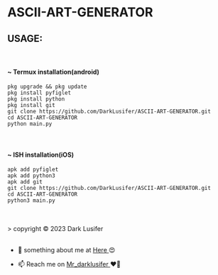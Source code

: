 # ASCII-ART-GENERATOR

<h2 color="red" >USAGE:</h2>
<br>     <h4> ~ Termux installation(android) </h4>

` pkg upgrade && pkg update ` <br>
` pkg install pyfiglet ` <br>
` pkg install python ` <br>
` pkg install git ` <br>
` git clone https://github.com/DarkLusifer/ASCII-ART-GENERATOR.git ` <br>
` cd ASCII-ART-GENERATOR ` <br>
` python main.py ` <br> 
<br>
<br>     <h4> ~ ISH installation(iOS) </h4>

` apk add pyfiglet ` <br>
` apk add python3 ` <br>
` apk add git ` <br>
` git clone https://github.com/DarkLusifer/ASCII-ART-GENERATOR.git ` <br>
` cd ASCII-ART-GENERATOR ` <br>
` python3 main.py ` <br>


  <br>
  <br>
   > copyright © 2023 Dark Lusifer 
  <br>
  <br>
  
  
  
<p>

  - 💬 something about me at <a href="https://t.me/about_DarkLusifer"> Here </a> :heart_eyes:

  - 📫 Reach me on <a href="https://t.me/Mr_darklusifer"> Mr_darklusifer </a> :heart_on_fire:


<p align="left">
</p>
